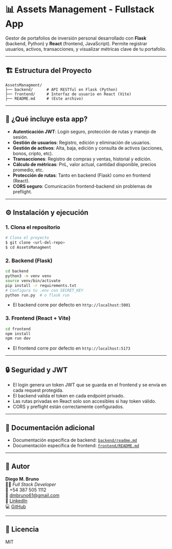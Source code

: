 # 📊 Assets Management - Fullstack App

Gestor de portafolios de inversión personal desarrollado con **Flask** (backend, Python) y **React** (frontend, JavaScript). Permite registrar usuarios, activos, transacciones, y visualizar métricas clave de tu portafolio.

---

## 🏗️ Estructura del Proyecto

```
AssetsManagment/
├── backend/      # API RESTful en Flask (Python)
├── frontend/     # Interfaz de usuario en React (Vite)
├── README.md     # (Este archivo)
```

---

## 🚀 ¿Qué incluye esta app?

- **Autenticación JWT**: Login seguro, protección de rutas y manejo de sesión.
- **Gestión de usuarios**: Registro, edición y eliminación de usuarios.
- **Gestión de activos**: Alta, baja, edición y consulta de activos (acciones, bonos, cripto, etc).
- **Transacciones**: Registro de compras y ventas, historial y edición.
- **Cálculo de métricas**: PnL, valor actual, cantidad disponible, precios promedio, etc.
- **Protección de rutas**: Tanto en backend (Flask) como en frontend (React).
- **CORS seguro**: Comunicación frontend-backend sin problemas de preflight.

---

## ⚙️ Instalación y ejecución

### 1. Clona el repositorio

```bash
# Clona el proyecto
$ git clone <url-del-repo>
$ cd AssetsManagment
```

### 2. Backend (Flask)

```bash
cd backend
python3 -m venv venv
source venv/bin/activate
pip install -r requirements.txt
# Configura tu .env con SECRET_KEY
python run.py  # o flask run
```

- El backend corre por defecto en `http://localhost:5001`

### 3. Frontend (React + Vite)

```bash
cd frontend
npm install
npm run dev
```

- El frontend corre por defecto en `http://localhost:5173`

---

## 🔒 Seguridad y JWT

- El login genera un token JWT que se guarda en el frontend y se envía en cada request protegida.
- El backend valida el token en cada endpoint privado.
- Las rutas privadas en React solo son accesibles si hay token válido.
- CORS y preflight están correctamente configurados.

---

## 📁 Documentación adicional

- Documentación específica de backend: [`backend/readme.md`](backend/readme.md)
- Documentación específica de frontend: [`frontend/README.md`](frontend/README.md)

---

## 👤 Autor

**Diego M. Bruno**  
🧑‍💻 *Full Stack Developer*  
📱 +54 387 505 1112  
📧 [dmbruno61@gmail.com](mailto:dmbruno61@gmail.com)  
🔗 [LinkedIn](https://www.linkedin.com/in/diego-martin-bruno/)  
💻 [GitHub](https://github.com/dmbruno)


---

## 📝 Licencia

MIT
